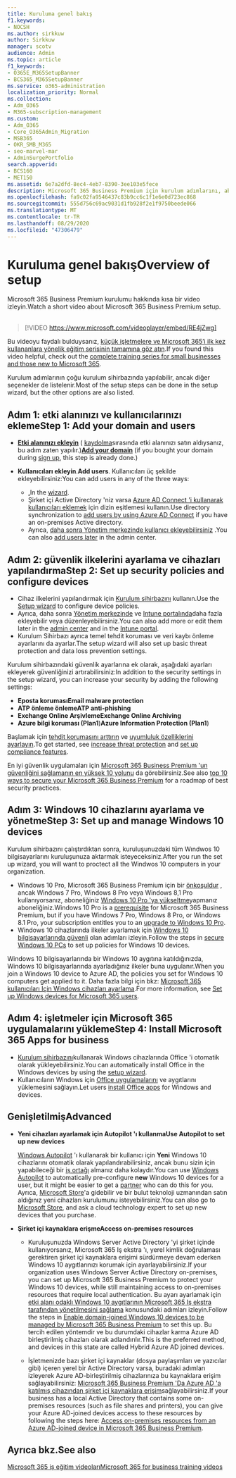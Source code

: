 ```yaml
---
title: Kuruluma genel bakış
f1.keywords:
- NOCSH
ms.author: sirkkuw
author: Sirkkuw
manager: scotv
audience: Admin
ms.topic: article
f1_keywords:
- O365E_M365SetupBanner
- BCS365_M365SetupBanner
ms.service: o365-administration
localization_priority: Normal
ms.collection:
- Adm_O365
- M365-subscription-management
ms.custom:
- Adm_O365
- Core_O365Admin_Migration
- MSB365
- OKR_SMB_M365
- seo-marvel-mar
- AdminSurgePortfolio
search.appverid:
- BCS160
- MET150
ms.assetid: 6e7a2dfd-8ec4-4eb7-8390-3ee103e5fece
description: Microsoft 365 Business Premium için kurulum adımlarını, abone olmak, etki alanı ve kullanıcıları eklemeye, güvenlik ilkelerini ayarlamayı ve daha fazlasını öğrenin.
ms.openlocfilehash: fa9c02fa9546437c83b9cc6c1f1e6e0d723ec868
ms.sourcegitcommit: 555d756c69ac9031d1fb928f2e1f9750beede066
ms.translationtype: MT
ms.contentlocale: tr-TR
ms.lasthandoff: 08/29/2020
ms.locfileid: "47306479"
---
```

# <a name="overview-of-setup"></a><span data-ttu-id="8e3e6-103">Kuruluma genel bakış</span><span class="sxs-lookup"><span data-stu-id="8e3e6-103">Overview of setup</span></span>

<span data-ttu-id="8e3e6-104">Microsoft 365 Business Premium kurulumu hakkında kısa bir video izleyin.</span><span class="sxs-lookup"><span data-stu-id="8e3e6-104">Watch a short video about Microsoft 365 Business Premium setup.</span></span><br><br>

> [!VIDEO https://www.microsoft.com/videoplayer/embed/RE4jZwg] 

<span data-ttu-id="8e3e6-105">Bu videoyu faydalı bulduysanız, [küçük işletmelere ve Microsoft 365’i ilk kez kullananlara yönelik eğitim serisinin tamamına göz atın](https://support.microsoft.com/office/6ab4bbcd-79cf-4000-a0bd-d42ce4d12816).</span><span class="sxs-lookup"><span data-stu-id="8e3e6-105">If you found this video helpful, check out the [complete training series for small businesses and those new to Microsoft 365](https://support.microsoft.com/office/6ab4bbcd-79cf-4000-a0bd-d42ce4d12816).</span></span>

<span data-ttu-id="8e3e6-106">Kurulum adımlarının çoğu kurulum sihirbazında yapılabilir, ancak diğer seçenekler de listelenir.</span><span class="sxs-lookup"><span data-stu-id="8e3e6-106">Most of the setup steps can be done in the setup wizard, but the other options are also listed.</span></span>

## <a name="step-1-add-your-domain-and-users"></a><span data-ttu-id="8e3e6-107">Adım 1: etki alanınızı ve kullanıcılarınızı ekleme</span><span class="sxs-lookup"><span data-stu-id="8e3e6-107">Step 1: Add your domain and users</span></span>

   - <span data-ttu-id="8e3e6-108">**[Etki alanınızı ekleyin](set-up.md#add-your-domain-to-personalize-sign-in)** ( [kaydolma](sign-up.md)sırasında etki alanınızı satın aldıysanız, bu adım zaten yapılır.)</span><span class="sxs-lookup"><span data-stu-id="8e3e6-108">**[Add your domain](set-up.md#add-your-domain-to-personalize-sign-in)** (if you bought your domain during [sign up](sign-up.md), this step is already done.)</span></span>

   - <span data-ttu-id="8e3e6-109">**Kullanıcıları ekleyin**.</span><span class="sxs-lookup"><span data-stu-id="8e3e6-109">**Add users**.</span></span> <span data-ttu-id="8e3e6-110">Kullanıcıları üç şekilde ekleyebilirsiniz:</span><span class="sxs-lookup"><span data-stu-id="8e3e6-110">You can add users in any of the three ways:</span></span>
        - <span data-ttu-id="8e3e6-111">[.](set-up.md#add-users-in-the-wizard)</span><span class="sxs-lookup"><span data-stu-id="8e3e6-111">In the [wizard](set-up.md#add-users-in-the-wizard).</span></span>
        - <span data-ttu-id="8e3e6-112">Şirket içi Active Directory 'niz varsa [Azure AD Connect 'i kullanarak kullanıcıları eklemek](https://docs.microsoft.com/microsoft-365/enterprise/set-up-directory-synchronization) için dizin eşitlemesi kullanın.</span><span class="sxs-lookup"><span data-stu-id="8e3e6-112">Use directory synchronization to [add users by using Azure AD Connect](https://docs.microsoft.com/microsoft-365/enterprise/set-up-directory-synchronization) if you have an on-premises Active directory.</span></span>
        - <span data-ttu-id="8e3e6-113">Ayrıca, [daha sonra Yönetim merkezinde kullanıcı ekleyebilirsiniz](add-users-m365b.md) .</span><span class="sxs-lookup"><span data-stu-id="8e3e6-113">You can also [add users later](add-users-m365b.md) in the admin center.</span></span>
## <a name="step-2-set-up-security-policies-and-configure-devices"></a><span data-ttu-id="8e3e6-114">Adım 2: güvenlik ilkelerini ayarlama ve cihazları yapılandırma</span><span class="sxs-lookup"><span data-stu-id="8e3e6-114">Step 2: Set up security policies and configure devices</span></span> 

  - <span data-ttu-id="8e3e6-115">Cihaz ilkelerini yapılandırmak için [Kurulum sihirbazını](set-up.md#protect-your-organization) kullanın.</span><span class="sxs-lookup"><span data-stu-id="8e3e6-115">Use the [Setup wizard](set-up.md#protect-your-organization) to configure device policies.</span></span> 
  - <span data-ttu-id="8e3e6-116">Ayrıca, daha sonra [Yönetim merkezinde](view-policies-and-devices.md) ve [Intune portalında](https://docs.microsoft.com/intune/tutorial-walkthrough-intune-portal)daha fazla ekleyebilir veya düzenleyebilirsiniz.</span><span class="sxs-lookup"><span data-stu-id="8e3e6-116">You can also add more or edit them later in the [admin center](view-policies-and-devices.md) and in the [Intune portal](https://docs.microsoft.com/intune/tutorial-walkthrough-intune-portal).</span></span>
  - <span data-ttu-id="8e3e6-117">Kurulum Sihirbazı ayrıca temel tehdit koruması ve veri kaybı önleme ayarlarını da ayarlar.</span><span class="sxs-lookup"><span data-stu-id="8e3e6-117">The setup wizard will also set up basic threat protection and data loss prevention settings.</span></span>
  
  <span data-ttu-id="8e3e6-118">Kurulum sihirbazındaki güvenlik ayarlarına ek olarak, aşağıdaki ayarları ekleyerek güvenliğinizi artırabilirsiniz:</span><span class="sxs-lookup"><span data-stu-id="8e3e6-118">In addition to the security settings in the setup wizard, you can increase your security by adding the following settings:</span></span>

- <span data-ttu-id="8e3e6-119">**Eposta koruması**</span><span class="sxs-lookup"><span data-stu-id="8e3e6-119">**Email malware protection**</span></span>
- <span data-ttu-id="8e3e6-120">**ATP önleme önleme**</span><span class="sxs-lookup"><span data-stu-id="8e3e6-120">**ATP anti-phishing**</span></span>
- <span data-ttu-id="8e3e6-121">**Exchange Online Arşivleme**</span><span class="sxs-lookup"><span data-stu-id="8e3e6-121">**Exchange Online Archiving**</span></span>
- <span data-ttu-id="8e3e6-122">**Azure bilgi koruması (Plan1**)</span><span class="sxs-lookup"><span data-stu-id="8e3e6-122">**Azure Information Protection (Plan1**)</span></span>

<span data-ttu-id="8e3e6-123">Başlamak için [tehdit korumasını arttırın](increase-threat-protection.md) ve [uyumluluk özelliklerini ayarlayın](set-up-compliance.md).</span><span class="sxs-lookup"><span data-stu-id="8e3e6-123">To get started, see [increase threat protection](increase-threat-protection.md) and [set up compliance features](set-up-compliance.md).</span></span>

<span data-ttu-id="8e3e6-124">En iyi güvenlik uygulamaları için [Microsoft 365 Business Premium 'un güvenliğini sağlamanın en yüksek 10 yolunu](https://docs.microsoft.com/office365/admin/security-and-compliance/secure-your-business-data) da görebilirsiniz.</span><span class="sxs-lookup"><span data-stu-id="8e3e6-124">See also [top 10 ways to secure your Microsoft 365 Business Premium](https://docs.microsoft.com/office365/admin/security-and-compliance/secure-your-business-data) for a roadmap of best security practices.</span></span>

## <a name="step-3-set-up-and-manage-windows-10-devices"></a><span data-ttu-id="8e3e6-125">Adım 3: Windows 10 cihazlarını ayarlama ve yönetme</span><span class="sxs-lookup"><span data-stu-id="8e3e6-125">Step 3: Set up and manage Windows 10 devices</span></span>

<span data-ttu-id="8e3e6-126">Kurulum sihirbazını çalıştırdıktan sonra, kuruluşunuzdaki tüm Wındwos 10 bilgisayarlarını kuruluşunuza aktarmak isteyeceksiniz.</span><span class="sxs-lookup"><span data-stu-id="8e3e6-126">After you run the set up wizard, you will want to proctect all the Windwos 10 computers in your organization.</span></span>
  
- <span data-ttu-id="8e3e6-127">Windows 10 Pro, Microsoft 365 Business Premium için bir [önkoşuldur](pre-requisites-for-data-protection.md) , ancak Windows 7 Pro, Windows 8 Pro veya Windows 8,1 Pro kullanıyorsanız, aboneliğiniz [Windows 10 Pro 'ya yükseltme](https://docs.microsoft.com/microsoft-365/business/upgrade-to-windows-pro-creators-update)yapmanız aboneliğiniz.</span><span class="sxs-lookup"><span data-stu-id="8e3e6-127">Windows 10 Pro is a [prerequisite](pre-requisites-for-data-protection.md) for Microsoft 365 Business Premium, but if you have Windows 7 Pro, Windows 8 Pro, or Windows 8.1 Pro, your subscription entitles you to an [upgrade to  Windows 10 Pro](https://docs.microsoft.com/microsoft-365/business/upgrade-to-windows-pro-creators-update).</span></span>
- <span data-ttu-id="8e3e6-128">Windows 10 cihazlarında ilkeler ayarlamak için [Windows 10 bilgisayarlarında güvenli](secure-win-10-pcs.md) olan adımları izleyin.</span><span class="sxs-lookup"><span data-stu-id="8e3e6-128">Follow the steps in [secure Windows 10 PCs](secure-win-10-pcs.md) to set up policies for Windows 10 devices.</span></span>

<span data-ttu-id="8e3e6-129">Windows 10 bilgisayarlarında bir Windows 10 aygıtına katıldığınızda, Windows 10 bilgisayarlarında ayarladığınız ilkeler buna uygulanır.</span><span class="sxs-lookup"><span data-stu-id="8e3e6-129">When you join a Windows 10 device to Azure AD, the policies you set for Windows 10 computers get applied to it.</span></span> <span data-ttu-id="8e3e6-130">Daha fazla bilgi için bkz: [Microsoft 365 kullanıcıları Için Windows cihazları ayarlama](set-up-windows-devices.md).</span><span class="sxs-lookup"><span data-stu-id="8e3e6-130">For more information, see [Set up Windows devices for Microsoft 365 users](set-up-windows-devices.md).</span></span>

## <a name="step-4-install-microsoft-365-apps-for-business"></a><span data-ttu-id="8e3e6-131">Adım 4: işletmeler için Microsoft 365 uygulamalarını yükleme</span><span class="sxs-lookup"><span data-stu-id="8e3e6-131">Step 4: Install Microsoft 365 Apps for business</span></span>
- <span data-ttu-id="8e3e6-132">[Kurulum sihirbazını](set-up.md#deploy-office-365-client-apps)kullanarak Windows cihazlarında Office 'i otomatik olarak yükleyebilirsiniz.</span><span class="sxs-lookup"><span data-stu-id="8e3e6-132">You can automatically install Office in the Windows devices by using the [setup wizard](set-up.md#deploy-office-365-client-apps).</span></span>
- <span data-ttu-id="8e3e6-133">Kullanıcıların Windows için [Office uygulamalarını](https://docs.microsoft.com/office365/admin/setup/install-applications) ve aygıtlarını yüklemesini sağlayın.</span><span class="sxs-lookup"><span data-stu-id="8e3e6-133">Let users [install Office apps](https://docs.microsoft.com/office365/admin/setup/install-applications) for Windows and devices.</span></span>
     
## <a name="advanced"></a><span data-ttu-id="8e3e6-134">Genişletilmiş</span><span class="sxs-lookup"><span data-stu-id="8e3e6-134">Advanced</span></span>
- <span data-ttu-id="8e3e6-135">**Yeni cihazları ayarlamak için Autopilot 'ı kullanma**</span><span class="sxs-lookup"><span data-stu-id="8e3e6-135">**Use Autopilot to set up new devices**</span></span>
            
     <span data-ttu-id="8e3e6-136">[Windows Autopilot](add-autopilot-devices-and-profile.md) 'ı kullanarak bir kullanıcı için **Yeni** Windows 10 cihazlarını otomatik olarak yapılandırabilirsiniz, ancak bunu sizin için yapabileceği bir [iş ortağı](https://www.microsoft.com/solution-providers/search) almanız daha kolaydır.</span><span class="sxs-lookup"><span data-stu-id="8e3e6-136">You can use [Windows Autopilot](add-autopilot-devices-and-profile.md) to automatically pre-configure **new** Windows 10 devices for a user, but it might be easier to get a [partner](https://www.microsoft.com/solution-providers/search) who can do this for you.</span></span> <span data-ttu-id="8e3e6-137">Ayrıca, [Microsoft Store](https://go.microsoft.com/fwlink/?linkid=874598)'a gidebilir ve bir bulut teknoloji uzmanından satın aldığınız yeni cihazları kurulumunu isteyebilirsiniz.</span><span class="sxs-lookup"><span data-stu-id="8e3e6-137">You can also go to [Microsoft Store](https://go.microsoft.com/fwlink/?linkid=874598), and ask a cloud technology expert to set up new devices that you purchase.</span></span>

- <span data-ttu-id="8e3e6-138">**Şirket içi kaynaklara erişme**</span><span class="sxs-lookup"><span data-stu-id="8e3e6-138">**Access on-premises resources**</span></span>

     - <span data-ttu-id="8e3e6-139">Kuruluşunuzda Windows Server Active Directory 'yi şirket içinde kullanıyorsanız, Microsoft 365 Iş ekstra 'ı, yerel kimlik doğrulaması gerektiren şirket içi kaynaklara erişimi sürdürmeye devam ederken Windows 10 aygıtlarınızı korumak için ayarlayabilirsiniz.</span><span class="sxs-lookup"><span data-stu-id="8e3e6-139">If your organization uses Windows Server Active Directory on-premises, you can set up Microsoft 365 Business Premium to protect your Windows 10 devices, while still maintaining access to on-premises resources that require local authentication.</span></span> <span data-ttu-id="8e3e6-140">Bu ayarı ayarlamak için [etki alanı odaklı Windows 10 aygıtlarının Microsoft 365 Iş ekstra tarafından yönetilmesini sağlama](manage-windows-devices.md) konusundaki adımları izleyin.</span><span class="sxs-lookup"><span data-stu-id="8e3e6-140">Follow the steps in [Enable domain-joined Windows 10 devices to be managed by Microsoft 365 Business Premium](manage-windows-devices.md) to set this up.</span></span> <span data-ttu-id="8e3e6-141">Bu tercih edilen yöntemdir ve bu durumdaki cihazlar karma Azure AD birleştirilmiş cihazları olarak adlandırılır.</span><span class="sxs-lookup"><span data-stu-id="8e3e6-141">This is the preferred method, and devices in this state are called Hybrid Azure AD joined devices.</span></span>

    - <span data-ttu-id="8e3e6-142">İşletmenizde bazı şirket içi kaynaklar (dosya paylaşımları ve yazıcılar gibi) içeren yerel bir Active Directory varsa, buradaki adımları izleyerek Azure AD-birleştirilmiş cihazlarınıza bu kaynaklara erişim sağlayabilirsiniz: [Microsoft 365 Business Premium 'Da Azure AD 'a katılmış cihazından şirket içi kaynaklara erişim](access-resources.md)sağlayabilirsiniz.</span><span class="sxs-lookup"><span data-stu-id="8e3e6-142">If your business has a local Active Directory that contains some on-premises resources (such as file shares and printers), you can give your Azure AD-joined devices access to these resources by following the steps here: [Access on-premises resources from an Azure AD-joined device in Microsoft 365 Business Premium](access-resources.md).</span></span>

## <a name="see-also"></a><span data-ttu-id="8e3e6-143">Ayrıca bkz.</span><span class="sxs-lookup"><span data-stu-id="8e3e6-143">See also</span></span>

[<span data-ttu-id="8e3e6-144">Microsoft 365 iş eğitim videoları</span><span class="sxs-lookup"><span data-stu-id="8e3e6-144">Microsoft 365 for business training videos</span></span>](https://support.microsoft.com/office/6ab4bbcd-79cf-4000-a0bd-d42ce4d12816)
